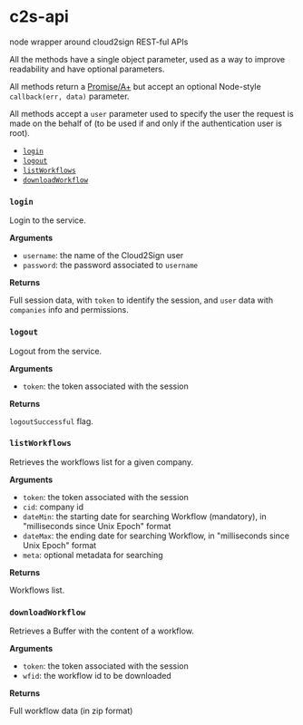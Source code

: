 c2s-api
========

node wrapper around cloud2sign REST-ful APIs

All the methods have a single object parameter, used as a way to improve readability and have optional parameters.

All methods return a [Promise/A+](https://promisesaplus.com/) but accept an optional Node-style `callback(err, data)` parameter.

All methods accept a `user` parameter used to specify the user the request is made on the behalf of (to be used if and only if the authentication user is root).

<!-- START doctoc generated TOC please keep comment here to allow auto update -->

- [`login`](#login)
- [`logout`](#logout)
- [`listWorkflows`](#listWorfkflows)
- [`downloadWorkflow`](#downloadWorkflow)

<!-- END doctoc generated TOC please keep comment here to allow auto update -->

### `login`

Login to the service.

__Arguments__

* `username`: the name of the Cloud2Sign user
* `password`: the password associated to `username`

__Returns__

Full session data, with `token` to identify the session, and `user` data with `companies` info and permissions.

### `logout`

Logout from the service.

__Arguments__

* `token`: the token associated with the session

__Returns__

`logoutSuccessful` flag.

### `listWorkflows`

Retrieves the workflows list for a given company.

__Arguments__

* `token`: the token associated with the session
* `cid`: company id
* `dateMin`: the starting date for searching Workflow (mandatory), in "milliseconds since Unix Epoch" format
* `dateMax`: the ending date for searching Workflow, in "milliseconds since Unix Epoch" format
* `meta`: optional metadata for searching

__Returns__

Workflows list. 

### `downloadWorkflow`

Retrieves a Buffer with the content of a workflow.

__Arguments__

* `token`: the token associated with the session
* `wfid`: the workflow id to be downloaded

__Returns__

Full workflow data (in zip format)